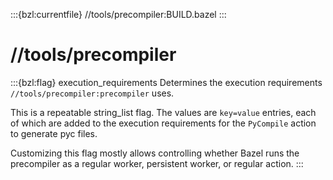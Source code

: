 :::{bzl:currentfile} //tools/precompiler:BUILD.bazel
:::

# //tools/precompiler

:::{bzl:flag} execution_requirements
Determines the execution requirements `//tools/precompiler:precompiler` uses.

This is a repeatable string_list flag. The values are `key=value` entries, each
of which are added to the execution requirements for the `PyCompile` action to
generate pyc files.

Customizing this flag mostly allows controlling whether Bazel runs the
precompiler as a regular worker, persistent worker, or regular action.
:::
